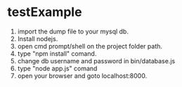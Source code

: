 # testExample

1.  import the dump file to your mysql db.
2.  Install nodejs.
3.  open cmd prompt/shell on the project folder path.
4.  type "npm install" comand.
5.  change db username and password in bin/database.js
6.  type "node app.js" comand
7. open your browser and goto localhost:8000.
